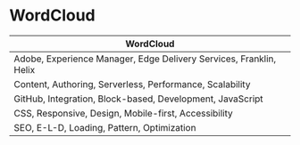 # WordCloud

| WordCloud |
|-----------|
| Adobe, Experience Manager, Edge Delivery Services, Franklin, Helix |
| Content, Authoring, Serverless, Performance, Scalability |
| GitHub, Integration, Block-based, Development, JavaScript |
| CSS, Responsive, Design, Mobile-first, Accessibility |
| SEO, E-L-D, Loading, Pattern, Optimization |
